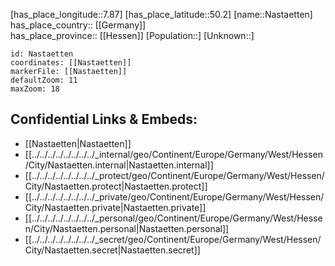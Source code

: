﻿---
location: [50.2,7.87] 
mapzoom: [7,12] 
mapmarker: city 
type: City
tags:
- geo/City


SpocWebEntityId: 32745
isDeleted: false
confidential: public

---
[has_place_longitude::7.87] 
[has_place_latitude::50.2] 
[name::Nastaetten] 
has_place_country:: [[Germany]]  
has_place_province:: [[Hessen]] 
[Population::] 
[Unknown::] 


```leaflet
id: Nastaetten
coordinates: [[Nastaetten]] 
markerFile: [[Nastaetten]] 
defaultZoom: 11 
maxZoom: 18
```


## Confidential Links & Embeds: 
- [[Nastaetten|Nastaetten]]  
- [[../../../../../../../../_internal/geo/Continent/Europe/Germany/West/Hessen/City/Nastaetten.internal|Nastaetten.internal]] 
- [[../../../../../../../../_protect/geo/Continent/Europe/Germany/West/Hessen/City/Nastaetten.protect|Nastaetten.protect]] 
- [[../../../../../../../../_private/geo/Continent/Europe/Germany/West/Hessen/City/Nastaetten.private|Nastaetten.private]] 
- [[../../../../../../../../_personal/geo/Continent/Europe/Germany/West/Hessen/City/Nastaetten.personal|Nastaetten.personal]] 
- [[../../../../../../../../_secret/geo/Continent/Europe/Germany/West/Hessen/City/Nastaetten.secret|Nastaetten.secret]] 
